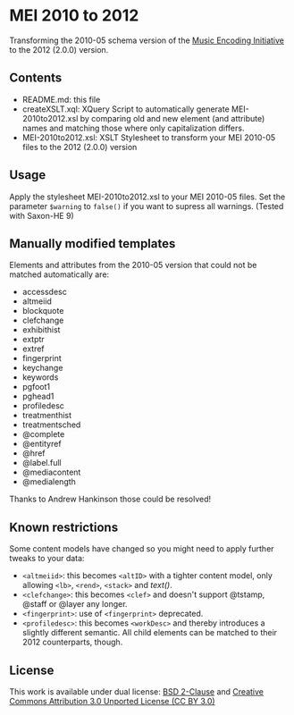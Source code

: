 MEI 2010 to 2012
================

Transforming the 2010-05 schema version of the [Music Encoding Initiative](http://music-encoding.org) to the 2012 (2.0.0) version.


Contents
--------

* README.md: this file
* createXSLT.xql: XQuery Script to automatically generate MEI-2010to2012.xsl by comparing old and new element (and attribute) names and matching those where only capitalization differs.
* MEI-2010to2012.xsl: XSLT Stylesheet to transform your MEI 2010-05 files to the 2012 (2.0.0) version


Usage
-----

Apply the stylesheet MEI-2010to2012.xsl to your MEI 2010-05 files. 
Set the parameter `$warning` to `false()` if you want to supress all warnings.
(Tested with Saxon-HE 9)


Manually modified templates
---------------------------

Elements and attributes from the 2010-05 version that could not be matched automatically are:

* accessdesc
* altmeiid
* blockquote
* clefchange
* exhibithist
* extptr
* extref
* fingerprint
* keychange
* keywords
* pgfoot1
* pghead1
* profiledesc 
* treatmenthist
* treatmentsched
* @complete
* @entityref
* @href
* @label.full
* @mediacontent
* @medialength

Thanks to Andrew Hankinson those could be resolved!


Known restrictions
------------------

Some content models have changed so you might need to apply further tweaks to your data:

* `<altmeiid>`: this becomes `<altID>` with a tighter content model, only allowing `<lb>`, `<rend>`, `<stack>` and _text()_.
* `<clefchange>`: this becomes `<clef>` and doesn't support @tstamp, @staff or @layer any longer. 
* `<fingerprint>`: use of `<fingerprint>` deprecated.
* `<profiledesc>`: this becomes `<workDesc>` and thereby introduces a slightly different semantic. All child elements can be matched to their 2012 counterparts, though.


License
-------

This work is available under dual license: [BSD 2-Clause](http://opensource.org/licenses/BSD-2-Clause) and [Creative Commons Attribution 3.0 Unported License (CC BY 3.0)](http://creativecommons.org/licenses/by/3.0/)
